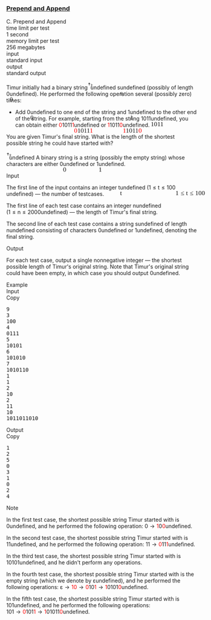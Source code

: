<h3><a href="https://codeforces.com/contest/1791/problem/C" target="_blank" rel="noopener noreferrer">Prepend and Append</a></h3>
<div class="header"><div class="title">C. Prepend and Append</div><div class="time-limit"><div class="property-title">time limit per test</div>1 second</div><div class="memory-limit"><div class="property-title">memory limit per test</div>256 megabytes</div><div class="input-file input-standard"><div class="property-title">input</div>standard input</div><div class="output-file output-standard"><div class="property-title">output</div>standard output</div></div><div><p>Timur initially had a binary string<span class="MathJax_Preview" style="color: inherit;"><span class="MJXp-math" id="MJXp-Span-1"><span class="MJXp-msubsup" id="MJXp-Span-2"><span class="MJXp-mi" id="MJXp-Span-3" style="margin-right: 0.05em;"></span><span class="MJXp-mrow MJXp-script" id="MJXp-Span-4" style="vertical-align: 0.5em;"><span class="MJXp-mo" id="MJXp-Span-5">†</span></span></span></span></span><span class="MathJax MathJax_Processed" id="MathJax-Element-1-Frame" tabindex="0" style=""><nobr><span class="math" id="MathJax-Span-1"><span style="display: inline-block; position: relative; width: 0em; height: 0px; font-size: 122%;"><span style="position: absolute;"><span class="mrow" id="MathJax-Span-2"><span class="msubsup" id="MathJax-Span-3"><span style="display: inline-block; position: relative; width: 0.413em; height: 0px;"><span style="position: absolute; clip: rect(3.809em, 1000em, 4.16em, -999.997em); top: -3.978em; left: 0em;"><span class="mi" id="MathJax-Span-4"></span><span style="display: inline-block; width: 0px; height: 3.984em;"></span></span><span style="position: absolute; top: -4.33em; left: 0em;"><span class="texatom" id="MathJax-Span-5"><span class="mrow" id="MathJax-Span-6"><span class="mo" id="MathJax-Span-7" style="font-size: 70.7%; font-family: MathJax_Main;">†</span></span></span><span style="display: inline-block; width: 0px; height: 3.984em;"></span></span></span></span></span></span></span></span></nobr></span>undefined <span class="MathJax_Preview" style="color: inherit;"><span class="MJXp-math" id="MJXp-Span-6"><span class="MJXp-mi MJXp-italic" id="MJXp-Span-7">s</span></span></span><span class="MathJax MathJax_Processed" id="MathJax-Element-2-Frame" tabindex="0" style=""><nobr><span class="math" id="MathJax-Span-8"><span style="display: inline-block; position: relative; width: 0em; height: 0px; font-size: 122%;"><span style="position: absolute;"><span class="mrow" id="MathJax-Span-9"><span class="mi" id="MathJax-Span-10" style="font-family: MathJax_Math-italic;">s</span></span></span></span></span></nobr></span>undefined (possibly of length <span class="MathJax_Preview" style="color: inherit;"><span class="MJXp-math" id="MJXp-Span-8"><span class="MJXp-mn" id="MJXp-Span-9">0</span></span></span><span class="MathJax MathJax_Processed" id="MathJax-Element-3-Frame" tabindex="0" style=""><nobr><span class="math" id="MathJax-Span-11"><span style="display: inline-block; position: relative; width: 0em; height: 0px; font-size: 122%;"><span style="position: absolute;"><span class="mrow" id="MathJax-Span-12"><span class="mn" id="MathJax-Span-13" style="font-family: MathJax_Main;">0</span></span></span></span></span></nobr></span>undefined). He performed the following operation several (possibly zero) times: </p><ul> <li> Add <span class="MathJax_Preview" style="color: inherit;"><span class="MJXp-math" id="MJXp-Span-10"><span class="MJXp-mrow" id="MJXp-Span-11"><span class="MJXp-mtext MJXp-mono" id="MJXp-Span-12">0</span></span></span></span><span class="MathJax MathJax_Processed" id="MathJax-Element-4-Frame" tabindex="0" style=""><nobr><span class="math" id="MathJax-Span-14"><span style="display: inline-block; position: relative; width: 0em; height: 0px; font-size: 122%;"><span style="position: absolute;"><span class="mrow" id="MathJax-Span-15"><span class="texatom" id="MathJax-Span-16"><span class="mrow" id="MathJax-Span-17"><span class="mtext" id="MathJax-Span-18" style="font-family: MathJax_Typewriter;">0</span></span></span></span></span></span></span></nobr></span>undefined to one end of the string and <span class="MathJax_Preview" style="color: inherit;"><span class="MJXp-math" id="MJXp-Span-13"><span class="MJXp-mrow" id="MJXp-Span-14"><span class="MJXp-mtext MJXp-mono" id="MJXp-Span-15">1</span></span></span></span><span class="MathJax MathJax_Processed" id="MathJax-Element-5-Frame" tabindex="0" style=""><nobr><span class="math" id="MathJax-Span-19"><span style="display: inline-block; position: relative; width: 0em; height: 0px; font-size: 122%;"><span style="position: absolute;"><span class="mrow" id="MathJax-Span-20"><span class="texatom" id="MathJax-Span-21"><span class="mrow" id="MathJax-Span-22"><span class="mtext" id="MathJax-Span-23" style="font-family: MathJax_Typewriter;">1</span></span></span></span></span></span></span></nobr></span>undefined to the other end of the string. For example, starting from the string <span class="MathJax_Preview" style="color: inherit;"><span class="MJXp-math" id="MJXp-Span-16"><span class="MJXp-mrow" id="MJXp-Span-17"><span class="MJXp-mtext MJXp-mono" id="MJXp-Span-18">1011</span></span></span></span><span class="MathJax MathJax_Processed" id="MathJax-Element-6-Frame" tabindex="0" style=""><nobr><span class="math" id="MathJax-Span-24"><span style="display: inline-block; position: relative; width: 0em; height: 0px; font-size: 122%;"><span style="position: absolute;"><span class="mrow" id="MathJax-Span-25"><span class="texatom" id="MathJax-Span-26"><span class="mrow" id="MathJax-Span-27"><span class="mtext" id="MathJax-Span-28" style="font-family: MathJax_Typewriter;">1011</span></span></span></span></span></span></span></nobr></span>undefined, you can obtain either <span class="MathJax_Preview" style="color: inherit;"><span class="MJXp-math" id="MJXp-Span-19"><span class="MJXp-mstyle" id="MJXp-Span-20" style="color: red;"><span class="MJXp-mrow" id="MJXp-Span-21"><span class="MJXp-mtext MJXp-mono" id="MJXp-Span-22">0</span></span></span><span class="MJXp-mrow" id="MJXp-Span-23"><span class="MJXp-mtext MJXp-mono" id="MJXp-Span-24">1011</span></span><span class="MJXp-mstyle" id="MJXp-Span-25" style="color: red;"><span class="MJXp-mrow" id="MJXp-Span-26"><span class="MJXp-mtext MJXp-mono" id="MJXp-Span-27">1</span></span></span></span></span><span class="MathJax MathJax_Processed" id="MathJax-Element-7-Frame" tabindex="0" style=""><nobr><span class="math" id="MathJax-Span-29"><span style="display: inline-block; position: relative; width: 0em; height: 0px; font-size: 122%;"><span style="position: absolute;"><span class="mrow" id="MathJax-Span-30"><span class="mstyle" id="MathJax-Span-31" style="color: red;"><span class="mrow" id="MathJax-Span-32" style="color: red;"><span class="texatom" id="MathJax-Span-33" style="color: red;"><span class="mrow" id="MathJax-Span-34" style="color: red;"><span class="mtext" id="MathJax-Span-35" style="font-family: MathJax_Typewriter; color: red;">0</span></span></span></span></span><span class="texatom" id="MathJax-Span-36"><span class="mrow" id="MathJax-Span-37"><span class="mtext" id="MathJax-Span-38" style="font-family: MathJax_Typewriter;">1011</span></span></span><span class="mstyle" id="MathJax-Span-39" style="color: red;"><span class="mrow" id="MathJax-Span-40" style="color: red;"><span class="texatom" id="MathJax-Span-41" style="color: red;"><span class="mrow" id="MathJax-Span-42" style="color: red;"><span class="mtext" id="MathJax-Span-43" style="font-family: MathJax_Typewriter; color: red;">1</span></span></span></span></span></span></span></span></span></nobr></span>undefined or <span class="MathJax_Preview" style="color: inherit;"><span class="MJXp-math" id="MJXp-Span-28"><span class="MJXp-mstyle" id="MJXp-Span-29" style="color: red;"><span class="MJXp-mrow" id="MJXp-Span-30"><span class="MJXp-mtext MJXp-mono" id="MJXp-Span-31">1</span></span></span><span class="MJXp-mrow" id="MJXp-Span-32"><span class="MJXp-mtext MJXp-mono" id="MJXp-Span-33">1011</span></span><span class="MJXp-mstyle" id="MJXp-Span-34" style="color: red;"><span class="MJXp-mrow" id="MJXp-Span-35"><span class="MJXp-mtext MJXp-mono" id="MJXp-Span-36">0</span></span></span></span></span><span class="MathJax MathJax_Processed" id="MathJax-Element-8-Frame" tabindex="0" style=""><nobr><span class="math" id="MathJax-Span-44"><span style="display: inline-block; position: relative; width: 0em; height: 0px; font-size: 122%;"><span style="position: absolute;"><span class="mrow" id="MathJax-Span-45"><span class="mstyle" id="MathJax-Span-46" style="color: red;"><span class="mrow" id="MathJax-Span-47" style="color: red;"><span class="texatom" id="MathJax-Span-48" style="color: red;"><span class="mrow" id="MathJax-Span-49" style="color: red;"><span class="mtext" id="MathJax-Span-50" style="font-family: MathJax_Typewriter; color: red;">1</span></span></span></span></span><span class="texatom" id="MathJax-Span-51"><span class="mrow" id="MathJax-Span-52"><span class="mtext" id="MathJax-Span-53" style="font-family: MathJax_Typewriter;">1011</span></span></span><span class="mstyle" id="MathJax-Span-54" style="color: red;"><span class="mrow" id="MathJax-Span-55" style="color: red;"><span class="texatom" id="MathJax-Span-56" style="color: red;"><span class="mrow" id="MathJax-Span-57" style="color: red;"><span class="mtext" id="MathJax-Span-58" style="font-family: MathJax_Typewriter; color: red;">0</span></span></span></span></span></span></span></span></span></nobr></span>undefined. </li></ul> You are given Timur's final string. What is the length of the <span class="tex-font-style-bf">shortest</span> possible string he could have started with?<p><span class="MathJax_Preview" style="color: inherit;"><span class="MJXp-math" id="MJXp-Span-37"><span class="MJXp-msubsup" id="MJXp-Span-38"><span class="MJXp-mi" id="MJXp-Span-39" style="margin-right: 0.05em;"></span><span class="MJXp-mrow MJXp-script" id="MJXp-Span-40" style="vertical-align: 0.5em;"><span class="MJXp-mo" id="MJXp-Span-41">†</span></span></span></span></span><span class="MathJax MathJax_Processed" id="MathJax-Element-9-Frame" tabindex="0" style=""><nobr><span class="math" id="MathJax-Span-59"><span style="display: inline-block; position: relative; width: 0em; height: 0px; font-size: 122%;"><span style="position: absolute;"><span class="mrow" id="MathJax-Span-60"><span class="msubsup" id="MathJax-Span-61"><span style="display: inline-block; position: relative; width: 0.413em; height: 0px;"><span style="position: absolute; clip: rect(3.809em, 1000em, 4.16em, -999.997em); top: -3.978em; left: 0em;"><span class="mi" id="MathJax-Span-62"></span><span style="display: inline-block; width: 0px; height: 3.984em;"></span></span><span style="position: absolute; top: -4.33em; left: 0em;"><span class="texatom" id="MathJax-Span-63"><span class="mrow" id="MathJax-Span-64"><span class="mo" id="MathJax-Span-65" style="font-size: 70.7%; font-family: MathJax_Main;">†</span></span></span><span style="display: inline-block; width: 0px; height: 3.984em;"></span></span></span></span></span></span></span></span></nobr></span>undefined A binary string is a string (possibly the empty string) whose characters are either <span class="MathJax_Preview" style="color: inherit;"><span class="MJXp-math" id="MJXp-Span-42"><span class="MJXp-mrow" id="MJXp-Span-43"><span class="MJXp-mtext MJXp-mono" id="MJXp-Span-44">0</span></span></span></span><span class="MathJax MathJax_Processed" id="MathJax-Element-10-Frame" tabindex="0" style=""><nobr><span class="math" id="MathJax-Span-66"><span style="display: inline-block; position: relative; width: 0em; height: 0px; font-size: 122%;"><span style="position: absolute;"><span class="mrow" id="MathJax-Span-67"><span class="texatom" id="MathJax-Span-68"><span class="mrow" id="MathJax-Span-69"><span class="mtext" id="MathJax-Span-70" style="font-family: MathJax_Typewriter;">0</span></span></span></span></span></span></span></nobr></span>undefined or <span class="MathJax_Preview" style="color: inherit;"><span class="MJXp-math" id="MJXp-Span-45"><span class="MJXp-mrow" id="MJXp-Span-46"><span class="MJXp-mtext MJXp-mono" id="MJXp-Span-47">1</span></span></span></span><span class="MathJax MathJax_Processed" id="MathJax-Element-11-Frame" tabindex="0" style=""><nobr><span class="math" id="MathJax-Span-71"><span style="display: inline-block; position: relative; width: 0em; height: 0px; font-size: 122%;"><span style="position: absolute;"><span class="mrow" id="MathJax-Span-72"><span class="texatom" id="MathJax-Span-73"><span class="mrow" id="MathJax-Span-74"><span class="mtext" id="MathJax-Span-75" style="font-family: MathJax_Typewriter;">1</span></span></span></span></span></span></span></nobr></span>undefined.</p></div><div class="input-specification"><div class="section-title">Input</div><p>The first line of the input contains an integer <span class="MathJax_Preview" style="color: inherit;"><span class="MJXp-math" id="MJXp-Span-48"><span class="MJXp-mi MJXp-italic" id="MJXp-Span-49">t</span></span></span><span class="MathJax MathJax_Processed" id="MathJax-Element-12-Frame" tabindex="0" style=""><nobr><span class="math" id="MathJax-Span-76"><span style="display: inline-block; position: relative; width: 0em; height: 0px; font-size: 122%;"><span style="position: absolute;"><span class="mrow" id="MathJax-Span-77"><span class="mi" id="MathJax-Span-78" style="font-family: MathJax_Math-italic;">t</span></span></span></span></span></nobr></span>undefined (<span class="MathJax_Preview" style="color: inherit;"><span class="MJXp-math" id="MJXp-Span-50"><span class="MJXp-mn" id="MJXp-Span-51">1</span><span class="MJXp-mo" id="MJXp-Span-52" style="margin-left: 0.333em; margin-right: 0.333em;">≤</span><span class="MJXp-mi MJXp-italic" id="MJXp-Span-53">t</span><span class="MJXp-mo" id="MJXp-Span-54" style="margin-left: 0.333em; margin-right: 0.333em;">≤</span><span class="MJXp-mn" id="MJXp-Span-55">100</span></span></span><span class="MathJax MathJax_Processed" id="MathJax-Element-13-Frame" tabindex="0" style=""><nobr><span class="math" id="MathJax-Span-79"><span style="display: inline-block; position: relative; width: 0em; height: 0px; font-size: 122%;"><span style="position: absolute;"><span class="mrow" id="MathJax-Span-80"><span class="mn" id="MathJax-Span-81" style="font-family: MathJax_Main;">1</span><span class="mo" id="MathJax-Span-82" style="font-family: MathJax_Main; padding-left: 0.296em;">≤</span><span class="mi" id="MathJax-Span-83" style="font-family: MathJax_Math-italic; padding-left: 0.296em;">t</span><span class="mo" id="MathJax-Span-84" style="font-family: MathJax_Main; padding-left: 0.296em;">≤</span><span class="mn" id="MathJax-Span-85" style="font-family: MathJax_Main; padding-left: 0.296em;">100</span></span></span></span></span></nobr></span>undefined)&nbsp;— the number of testcases.</p><p>The first line of each test case contains an integer <span class="MathJax_Preview" style="color: inherit;"><span class="MJXp-math" id="MJXp-Span-56"><span class="MJXp-mi MJXp-italic" id="MJXp-Span-57">n</span></span></span><span class="MathJax MathJax_Processing" id="MathJax-Element-14-Frame" tabindex="0"></span>undefined (<span class="MathJax_Preview" style="color: inherit;"><span class="MJXp-math" id="MJXp-Span-58"><span class="MJXp-mn" id="MJXp-Span-59">1</span><span class="MJXp-mo" id="MJXp-Span-60" style="margin-left: 0.333em; margin-right: 0.333em;">≤</span><span class="MJXp-mi MJXp-italic" id="MJXp-Span-61">n</span><span class="MJXp-mo" id="MJXp-Span-62" style="margin-left: 0.333em; margin-right: 0.333em;">≤</span><span class="MJXp-mn" id="MJXp-Span-63">2000</span></span></span><span class="MathJax MathJax_Processing" id="MathJax-Element-15-Frame" tabindex="0"></span>undefined)&nbsp;— the length of Timur's final string.</p><p>The second line of each test case contains a string <span class="MathJax_Preview" style="color: inherit;"><span class="MJXp-math" id="MJXp-Span-64"><span class="MJXp-mi MJXp-italic" id="MJXp-Span-65">s</span></span></span><span class="MathJax MathJax_Processing" id="MathJax-Element-16-Frame" tabindex="0"></span>undefined of length <span class="MathJax_Preview" style="color: inherit;"><span class="MJXp-math" id="MJXp-Span-66"><span class="MJXp-mi MJXp-italic" id="MJXp-Span-67">n</span></span></span><span class="MathJax MathJax_Processing" id="MathJax-Element-17-Frame" tabindex="0"></span>undefined consisting of characters <span class="MathJax_Preview" style="color: inherit;"><span class="MJXp-math" id="MJXp-Span-68"><span class="MJXp-mrow" id="MJXp-Span-69"><span class="MJXp-mtext MJXp-mono" id="MJXp-Span-70">0</span></span></span></span><span class="MathJax MathJax_Processing" id="MathJax-Element-18-Frame" tabindex="0"></span>undefined or <span class="MathJax_Preview" style="color: inherit;"><span class="MJXp-math" id="MJXp-Span-71"><span class="MJXp-mrow" id="MJXp-Span-72"><span class="MJXp-mtext MJXp-mono" id="MJXp-Span-73">1</span></span></span></span><span class="MathJax MathJax_Processing" id="MathJax-Element-19-Frame" tabindex="0"></span>undefined, denoting the final string.</p></div><div class="output-specification"><div class="section-title">Output</div><p>For each test case, output a single nonnegative integer&nbsp;— the shortest possible length of Timur's original string. Note that Timur's original string could have been empty, in which case you should output <span class="MathJax_Preview" style="color: inherit;"><span class="MJXp-math" id="MJXp-Span-74"><span class="MJXp-mn" id="MJXp-Span-75">0</span></span></span><span class="MathJax MathJax_Processing" id="MathJax-Element-20-Frame" tabindex="0"></span>undefined.</p></div><div class="sample-tests"><div class="section-title">Example</div><div class="sample-test"><div class="input"><div class="title">Input<div title="Copy" data-clipboard-target="#id00927606455605118" id="id005635133923816421" class="input-output-copier">Copy</div></div><pre id="id00927606455605118"><div class="test-example-line test-example-line-even test-example-line-0">9</div><div class="test-example-line test-example-line-odd test-example-line-1">3</div><div class="test-example-line test-example-line-odd test-example-line-1">100</div><div class="test-example-line test-example-line-even test-example-line-2">4</div><div class="test-example-line test-example-line-even test-example-line-2">0111</div><div class="test-example-line test-example-line-odd test-example-line-3">5</div><div class="test-example-line test-example-line-odd test-example-line-3">10101</div><div class="test-example-line test-example-line-even test-example-line-4">6</div><div class="test-example-line test-example-line-even test-example-line-4">101010</div><div class="test-example-line test-example-line-odd test-example-line-5">7</div><div class="test-example-line test-example-line-odd test-example-line-5">1010110</div><div class="test-example-line test-example-line-even test-example-line-6">1</div><div class="test-example-line test-example-line-even test-example-line-6">1</div><div class="test-example-line test-example-line-odd test-example-line-7">2</div><div class="test-example-line test-example-line-odd test-example-line-7">10</div><div class="test-example-line test-example-line-even test-example-line-8">2</div><div class="test-example-line test-example-line-even test-example-line-8">11</div><div class="test-example-line test-example-line-odd test-example-line-9">10</div><div class="test-example-line test-example-line-odd test-example-line-9">1011011010</div></pre></div><div class="output"><div class="title">Output<div title="Copy" data-clipboard-target="#id002233712990329625" id="id002113699463383718" class="input-output-copier">Copy</div></div><pre id="id002233712990329625">1
2
5
0
3
1
0
2
4
</pre></div></div></div><div class="note"><div class="section-title">Note</div><p>In the first test case, the shortest possible string Timur started with is <span class="MathJax_Preview" style="color: inherit;"><span class="MJXp-math" id="MJXp-Span-76"><span class="MJXp-mrow" id="MJXp-Span-77"><span class="MJXp-mtext MJXp-mono" id="MJXp-Span-78">0</span></span></span></span><span class="MathJax MathJax_Processing" id="MathJax-Element-21-Frame" tabindex="0"></span>undefined, and he performed the following operation: <span class="MathJax_Preview" style="color: inherit;"><span class="MJXp-math" id="MJXp-Span-79"><span class="MJXp-mrow" id="MJXp-Span-80"><span class="MJXp-mtext MJXp-mono" id="MJXp-Span-81">0</span></span><span class="MJXp-mo" id="MJXp-Span-82" style="margin-left: 0.333em; margin-right: 0.333em;">→</span><span class="MJXp-mstyle" id="MJXp-Span-83" style="color: red;"><span class="MJXp-mrow" id="MJXp-Span-84"><span class="MJXp-mtext MJXp-mono" id="MJXp-Span-85">1</span></span></span><span class="MJXp-mrow" id="MJXp-Span-86"><span class="MJXp-mtext MJXp-mono" id="MJXp-Span-87">0</span></span><span class="MJXp-mstyle" id="MJXp-Span-88" style="color: red;"><span class="MJXp-mrow" id="MJXp-Span-89"><span class="MJXp-mtext MJXp-mono" id="MJXp-Span-90">0</span></span></span></span></span><span class="MathJax MathJax_Processing" id="MathJax-Element-22-Frame" tabindex="0"></span>undefined.</p><p>In the second test case, the shortest possible string Timur started with is <span class="MathJax_Preview" style="color: inherit;"><span class="MJXp-math" id="MJXp-Span-91"><span class="MJXp-mrow" id="MJXp-Span-92"><span class="MJXp-mtext MJXp-mono" id="MJXp-Span-93">11</span></span></span></span><span class="MathJax MathJax_Processing" id="MathJax-Element-23-Frame" tabindex="0"></span>undefined, and he performed the following operation: <span class="MathJax_Preview" style="color: inherit;"><span class="MJXp-math" id="MJXp-Span-94"><span class="MJXp-mrow" id="MJXp-Span-95"><span class="MJXp-mtext MJXp-mono" id="MJXp-Span-96">11</span></span><span class="MJXp-mo" id="MJXp-Span-97" style="margin-left: 0.333em; margin-right: 0.333em;">→</span><span class="MJXp-mstyle" id="MJXp-Span-98" style="color: red;"><span class="MJXp-mrow" id="MJXp-Span-99"><span class="MJXp-mtext MJXp-mono" id="MJXp-Span-100">0</span></span></span><span class="MJXp-mrow" id="MJXp-Span-101"><span class="MJXp-mtext MJXp-mono" id="MJXp-Span-102">11</span></span><span class="MJXp-mstyle" id="MJXp-Span-103" style="color: red;"><span class="MJXp-mrow" id="MJXp-Span-104"><span class="MJXp-mtext MJXp-mono" id="MJXp-Span-105">1</span></span></span></span></span><span class="MathJax MathJax_Processing" id="MathJax-Element-24-Frame" tabindex="0"></span>undefined.</p><p>In the third test case, the shortest possible string Timur started with is <span class="MathJax_Preview" style="color: inherit;"><span class="MJXp-math" id="MJXp-Span-106"><span class="MJXp-mrow" id="MJXp-Span-107"><span class="MJXp-mtext MJXp-mono" id="MJXp-Span-108">10101</span></span></span></span><span class="MathJax MathJax_Processing" id="MathJax-Element-25-Frame" tabindex="0"></span>undefined, and he didn't perform any operations.</p><p>In the fourth test case, the shortest possible string Timur started with is the empty string (which we denote by <span class="MathJax_Preview" style="color: inherit;"><span class="MJXp-math" id="MJXp-Span-109"><span class="MJXp-mi MJXp-italic" id="MJXp-Span-110">ε</span></span></span><span class="MathJax MathJax_Processing" id="MathJax-Element-26-Frame" tabindex="0"></span>undefined), and he performed the following operations: <span class="MathJax_Preview" style="color: inherit;"><span class="MJXp-math" id="MJXp-Span-111"><span class="MJXp-mi MJXp-italic" id="MJXp-Span-112">ε</span><span class="MJXp-mo" id="MJXp-Span-113" style="margin-left: 0.333em; margin-right: 0.333em;">→</span><span class="MJXp-mstyle" id="MJXp-Span-114" style="color: red;"><span class="MJXp-mrow" id="MJXp-Span-115"><span class="MJXp-mtext MJXp-mono" id="MJXp-Span-116">1</span></span></span><span class="MJXp-mrow" id="MJXp-Span-117"></span><span class="MJXp-mstyle" id="MJXp-Span-118" style="color: red;"><span class="MJXp-mrow" id="MJXp-Span-119"><span class="MJXp-mtext MJXp-mono" id="MJXp-Span-120">0</span></span></span><span class="MJXp-mo" id="MJXp-Span-121" style="margin-left: 0.333em; margin-right: 0.333em;">→</span><span class="MJXp-mstyle" id="MJXp-Span-122" style="color: red;"><span class="MJXp-mrow" id="MJXp-Span-123"><span class="MJXp-mtext MJXp-mono" id="MJXp-Span-124">0</span></span></span><span class="MJXp-mrow" id="MJXp-Span-125"><span class="MJXp-mtext MJXp-mono" id="MJXp-Span-126">10</span></span><span class="MJXp-mstyle" id="MJXp-Span-127" style="color: red;"><span class="MJXp-mrow" id="MJXp-Span-128"><span class="MJXp-mtext MJXp-mono" id="MJXp-Span-129">1</span></span></span><span class="MJXp-mo" id="MJXp-Span-130" style="margin-left: 0.333em; margin-right: 0.333em;">→</span><span class="MJXp-mstyle" id="MJXp-Span-131" style="color: red;"><span class="MJXp-mrow" id="MJXp-Span-132"><span class="MJXp-mtext MJXp-mono" id="MJXp-Span-133">1</span></span></span><span class="MJXp-mrow" id="MJXp-Span-134"><span class="MJXp-mtext MJXp-mono" id="MJXp-Span-135">0101</span></span><span class="MJXp-mstyle" id="MJXp-Span-136" style="color: red;"><span class="MJXp-mrow" id="MJXp-Span-137"><span class="MJXp-mtext MJXp-mono" id="MJXp-Span-138">0</span></span></span></span></span><span class="MathJax MathJax_Processing" id="MathJax-Element-27-Frame" tabindex="0"></span>undefined.</p><p>In the fifth test case, the shortest possible string Timur started with is <span class="MathJax_Preview" style="color: inherit;"><span class="MJXp-math" id="MJXp-Span-139"><span class="MJXp-mrow" id="MJXp-Span-140"><span class="MJXp-mtext MJXp-mono" id="MJXp-Span-141">101</span></span></span></span><span class="MathJax MathJax_Processing" id="MathJax-Element-28-Frame" tabindex="0"></span>undefined, and he performed the following operations: <span class="MathJax_Preview" style="color: inherit;"><span class="MJXp-math" id="MJXp-Span-142"><span class="MJXp-mrow" id="MJXp-Span-143"><span class="MJXp-mtext MJXp-mono" id="MJXp-Span-144">101</span></span><span class="MJXp-mo" id="MJXp-Span-145" style="margin-left: 0.333em; margin-right: 0.333em;">→</span><span class="MJXp-mstyle" id="MJXp-Span-146" style="color: red;"><span class="MJXp-mrow" id="MJXp-Span-147"><span class="MJXp-mtext MJXp-mono" id="MJXp-Span-148">0</span></span></span><span class="MJXp-mrow" id="MJXp-Span-149"><span class="MJXp-mtext MJXp-mono" id="MJXp-Span-150">101</span></span><span class="MJXp-mstyle" id="MJXp-Span-151" style="color: red;"><span class="MJXp-mrow" id="MJXp-Span-152"><span class="MJXp-mtext MJXp-mono" id="MJXp-Span-153">1</span></span></span><span class="MJXp-mo" id="MJXp-Span-154" style="margin-left: 0.333em; margin-right: 0.333em;">→</span><span class="MJXp-mstyle" id="MJXp-Span-155" style="color: red;"><span class="MJXp-mrow" id="MJXp-Span-156"><span class="MJXp-mtext MJXp-mono" id="MJXp-Span-157">1</span></span></span><span class="MJXp-mrow" id="MJXp-Span-158"><span class="MJXp-mtext MJXp-mono" id="MJXp-Span-159">01011</span></span><span class="MJXp-mstyle" id="MJXp-Span-160" style="color: red;"><span class="MJXp-mrow" id="MJXp-Span-161"><span class="MJXp-mtext MJXp-mono" id="MJXp-Span-162">0</span></span></span></span></span><span class="MathJax MathJax_Processing" id="MathJax-Element-29-Frame" tabindex="0"></span>undefined.</p></div>